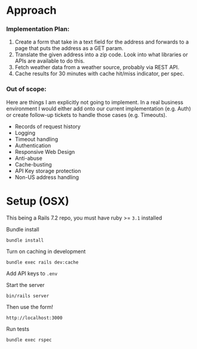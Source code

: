 # Approach

### Implementation Plan:

1. Create a form that take in a text field for the address and forwards to a page that puts the address as a GET param.
1. Translate the given address into a zip code.  Look into what libraries or APIs are available to do this.
1. Fetch weather data from a weather source, probably via REST API.
1. Cache results for 30 minutes with cache hit/miss indicator, per spec.


### Out of scope:

Here are things I am explicitly not going to implement.  In a real business environment I would either add onto our current implementation (e.g. Auth) or create follow-up tickets to handle those cases (e.g. Timeouts).

- Records of request history
- Logging
- Timeout handling
- Authentication
- Responsive Web Design
- Anti-abuse
- Cache-busting
- API Key storage protection
- Non-US address handling

# Setup (OSX)

This being a Rails 7.2 repo, you must have ruby >= `3.1` installed

Bundle install

```
bundle install
```

Turn on caching in development

```
bundle exec rails dev:cache
```

Add API keys to `.env`

Start the server

```
bin/rails server
```

Then use the form!

```
http://localhost:3000
```

Run tests

```
bundle exec rspec
```
